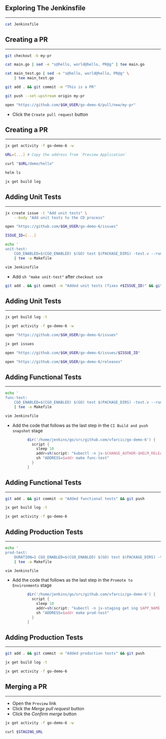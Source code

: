 ## Exploring The Jenkinsfile

---

```bash
cat Jenkinsfile
```


## Creating a PR

---

```bash
git checkout -b my-pr

cat main.go | sed -e "s@hello, world@hello, PR@g" | tee main.go

cat main_test.go | sed -e "s@hello, world@hello, PR@g" \
    | tee main_test.go

git add . && git commit -m "This is a PR"

git push --set-upstream origin my-pr

open "https://github.com/$GH_USER/go-demo-6/pull/new/my-pr"
```

* Click the `Create pull request` button


## Creating a PR

---

```bash
jx get activity -f go-demo-6 -w

URL=[...] # Copy the address from `Preview Application`

curl "$URL/demo/hello"

helm ls

jx get build log
```


## Adding Unit Tests

---

```bash
jx create issue -t "Add unit tests" \
    --body "Add unit tests to the CD process"

open "https://github.com/$GH_USER/go-demo-6/issues"

ISSUE_ID=[...]

echo '
unit-test: 
	CGO_ENABLED=$(CGO_ENABLED) $(GO) test $(PACKAGE_DIRS) -test.v --run UnitTest --cover' \
    | tee -a Makefile

vim Jenkinsfile
```

* Add `sh "make unit-test"` after `checkout scm`

```bash
git add . && git commit -m "Added unit tests (fixes #$ISSUE_ID)" && git push
```


## Adding Unit Tests

---

```bash
jx get build log -t

jx get activity -f go-demo-6 -w

open "https://github.com/$GH_USER/go-demo-6/issues"

jx get issues

open "https://github.com/$GH_USER/go-demo-6/issues/$ISSUE_ID"

open "https://github.com/$GH_USER/go-demo-6/releases"
```


## Adding Functional Tests

---

```bash
echo '
func-test: 
	CGO_ENABLED=$(CGO_ENABLED) $(GO) test $(PACKAGE_DIRS) -test.v --run FunctionalTest --cover' \
    | tee -a Makefile

vim Jenkinsfile
```

* Add the code that follows as the last step in the `CI Build and push snapshot` stage

```groovy
          dir('/home/jenkins/go/src/github.com/vfarcic/go-demo-6') {
            script {
              sleep 10
              addr=sh(script: "kubectl -n jx-$CHANGE_AUTHOR-$HELM_RELEASE get ing $APP_NAME -o jsonpath='{.spec.rules[0].host}'", returnStdout: true).trim()
              sh "ADDRESS=$addr make func-test"
            }
          }
```


## Adding Functional Tests

---

```bash
git add . && git commit -m "Added functional tests" && git push

jx get build log -t

jx get activity -f go-demo-6
```


## Adding Production Tests

---

```bash
echo '
prod-test: 
	DURATION=1 CGO_ENABLED=$(CGO_ENABLED) $(GO) test $(PACKAGE_DIRS) -test.v --run ProductionTest --cover' \
    | tee -a Makefile

vim Jenkinsfile
```

* Add the code that follows as the last step in the `Promote to Environments` stage

```groovy
          dir('/home/jenkins/go/src/github.com/vfarcic/go-demo-6') {
            script {
              sleep 10
              addr=sh(script: "kubectl -n jx-staging get ing $APP_NAME -o jsonpath='{.spec.rules[0].host}'", returnStdout: true).trim()
              sh "ADDRESS=$addr make prod-test"
            }
          }
```


## Adding Production Tests

---

```bash
git add . && git commit -m "Added production tests" && git push

jx get build log -t

jx get activity -f go-demo-6
```


## Merging a PR

---

* Open the `Preview` link
* Click the *Merge pull request* button
* Click the *Confirm merge* button

```bash
jx get activity -f go-demo-6 -w

curl $STAGING_URL
```
